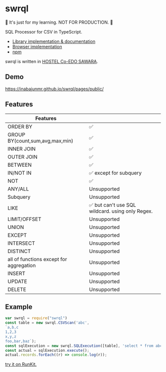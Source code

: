 # swrql

🚧 It's just for my learning. NOT FOR PRODUCTION. 🚧

SQL Processor for CSV in TypeScript.

* [Library implementation & documentation](https://github.com/inabajunmr/swrql/tree/main/swrql)
* [Browser implementation](https://github.com/inabajunmr/swrql/tree/main/swrql)
* [npm](https://www.npmjs.com/package/swrql)

swrql is written in [HOSTEL Co-EDO SAWARA](https://www.hostel-sawara.jp/).

## Demo

https://inabajunmr.github.io/swrql/pages/public/

## Features

| Features                               |             |
| -------------------------------------- | ----------- |
| ORDER BY                               | ✅          |
| GROUP BY(count,sum,avg,max,min)        | ✅          |
| INNER JOIN                             | ✅          |
| OUTER JOIN                             | ✅          |
| BETWEEN                                | ✅          |
| IN/NOT IN                              | ✅ except for subquery |
| NOT                                    | ✅          |
| ANY/ALL                                | Unsupported |
| Subquery                               | Unsupported |
| LIKE                                   | ✅ but can't use SQL wildcard. using only Regex. |
| LIMIT/OFFSET                           | Unsupported |
| UNION                                  | Unsupported |
| EXCEPT                                 | Unsupported |
| INTERSECT                              | Unsupported |
| DISTINCT                               | Unsupported |
| all of functions except for aggregation | Unsupported |
| INSERT                                 | Unsupported |
| UPDATE                                 | Unsupported |
| DELETE                                 | Unsupported |

## Example

```typescript
var swrql = require("swrql")
const table = new swrql.CSVScan('abc',
`a,b,c
1,2,3
x,y,z
foo,bar,baz`);
const sqlExecution = new swrql.SQLExecution([table], 'select * from abc;');
const actual = sqlExecution.execute();
actual.records.forEach((r) => console.log(r));
```

[try it on RunKit.](https://npm.runkit.com/swrql)
